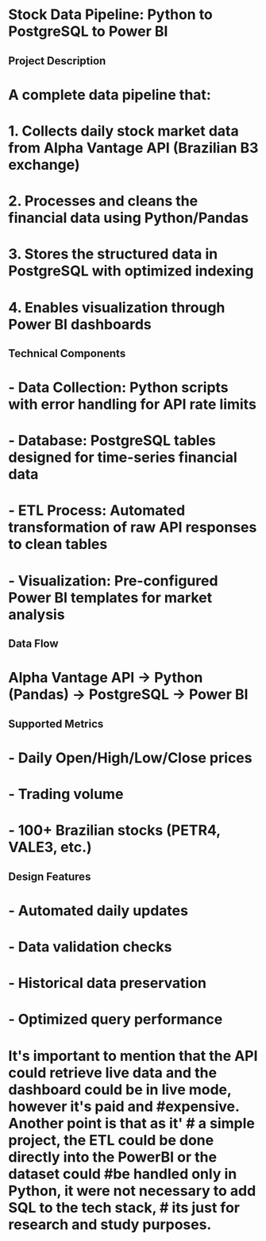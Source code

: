 # Stock Data Pipeline: Python to PostgreSQL to Power BI

## Project Description
# A complete data pipeline that:
# 1. Collects daily stock market data from Alpha Vantage API (Brazilian B3 exchange)
# 2. Processes and cleans the financial data using Python/Pandas
# 3. Stores the structured data in PostgreSQL with optimized indexing
# 4. Enables visualization through Power BI dashboards

## Technical Components
# - **Data Collection**: Python scripts with error handling for API rate limits
# - **Database**: PostgreSQL tables designed for time-series financial data
# - **ETL Process**: Automated transformation of raw API responses to clean tables
# - **Visualization**: Pre-configured Power BI templates for market analysis

## Data Flow
# Alpha Vantage API → Python (Pandas) → PostgreSQL → Power BI

## Supported Metrics
# - Daily Open/High/Low/Close prices
# - Trading volume
# - 100+ Brazilian stocks (PETR4, VALE3, etc.)

## Design Features
# - Automated daily updates
# - Data validation checks
# - Historical data preservation
# - Optimized query performance

# It's important to mention that the API could retrieve live data and the dashboard could be in live mode, however it's paid and #expensive. Another point is that as it' # a simple project, the ETL could be done directly into the PowerBI or the dataset could #be handled only in Python, it were not necessary to add SQL to the tech stack, # its just for research and study purposes.